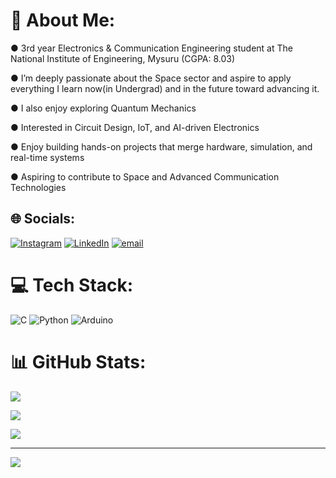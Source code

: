 # 💫 About Me:
●  3rd year Electronics & Communication Engineering student at The National Institute of Engineering, Mysuru (CGPA: 8.03)<br>

●  I’m deeply passionate about the Space sector and aspire to apply everything I learn now(in Undergrad) and in the future toward advancing it.<br>

●  I also enjoy exploring Quantum Mechanics<br>

●  Interested in Circuit Design, IoT, and AI-driven Electronics<br>

●  Enjoy building hands-on projects that merge hardware, simulation, and real-time systems<br>

●  Aspiring to contribute to Space and Advanced Communication Technologies


## 🌐 Socials:
[![Instagram](https://img.shields.io/badge/Instagram-%23E4405F.svg?logo=Instagram&logoColor=white)](https://instagram.com/milanbhat_official) [![LinkedIn](https://img.shields.io/badge/LinkedIn-%230077B5.svg?logo=linkedin&logoColor=white)](https://linkedin.com/in/milan-bhat-09562a2ba) [![email](https://img.shields.io/badge/Email-D14836?logo=gmail&logoColor=white)](mailto:bhatmilan29@gmail.com) 

# 💻 Tech Stack:
![C](https://img.shields.io/badge/c-%2300599C.svg?style=for-the-badge&logo=c&logoColor=white) ![Python](https://img.shields.io/badge/python-3670A0?style=for-the-badge&logo=python&logoColor=ffdd54) ![Arduino](https://img.shields.io/badge/-Arduino-00979D?style=for-the-badge&logo=Arduino&logoColor=white)

# 📊 GitHub Stats:
![](https://github-readme-stats.vercel.app/api?username=milanbhat1&theme=dark&hide_border=false&include_all_commits=false&count_private=false)<br/>

![](https://nirzak-streak-stats.vercel.app/?user=milanbhat1&theme=dark&hide_border=false)<br/>

![](https://github-readme-stats.vercel.app/api/top-langs/?username=milanbhat1&theme=dark&hide_border=false&include_all_commits=false&count_private=false&layout=compact)

---
[![](https://visitcount.itsvg.in/api?id=milanbhat1&icon=10&color=0)](https://visitcount.itsvg.in)


